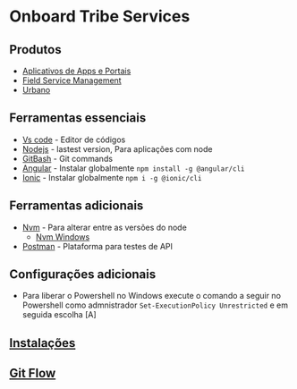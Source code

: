 # Onboard Tribe Services

## Produtos

- [Aplicativos de Apps e Portais](./products/APPS_PORTAIS.md)
- [Field Service Management](./products/FSM.md)
- [Urbano](./products/URBANO.md)

## Ferramentas essenciais

- [Vs code](https://code.visualstudio.com/download) - Editor de códigos
- [Nodejs](https://nodejs.org/en) - lastest version, Para aplicações com node
- [GitBash](https://git-scm.com/downloads) - Git commands
- [Angular](https://angular.io/cli) - Instalar globalmente `npm install -g @angular/cli`
- [Ionic](https://ionicframework.com/) - Instalar globalmente `npm i -g @ionic/cli`

## Ferramentas adicionais

- [Nvm](https://github.com/nvm-sh/nvm#installation-and-update) - Para alterar entre as versões do node
  - [Nvm Windows](https://github.com/coreybutler/nvm-windows/releases)
- [Postman](https://www.postman.com/downloads/) - Plataforma para testes de API

## Configurações adicionais

- Para liberar o Powershell no Windows execute o comando a seguir no Powershell como admnistrador `Set-ExecutionPolicy Unrestricted` e em seguida escolha [A]
  
## [Instalações](./INSTALLS.md)

## [Git Flow](./GIT_FLOW.md)
